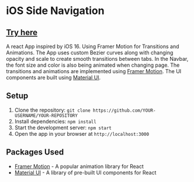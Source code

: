 <!DOCTYPE html>
<html>

<body>
	<h1>iOS Side Navigation</h1>
    <h2><a href="https://ios-side-nav.web.app/">Try here</a></h2>
	<p>A react App inspired by iOS 16. Using Framer Motion for Transitions and Animations. The App uses custom Bezier curves along with changing opacity and scale to create smooth transitions between tabs. In the Navbar, the font size and color is also being animated when changing page. The transitions and animations are implemented using <a href="https://www.framer.com/motion/">Framer Motion</a>. The UI components are built using <a href="https://mui.com/">Material UI</a>.</p>


<h2>Setup</h2>
<ol>
	<li>Clone the repository: <code>git clone https://github.com/YOUR-USERNAME/YOUR-REPOSITORY</code></li>
	<li>Install dependencies: <code>npm install</code></li>
	<li>Start the development server: <code>npm start</code></li>
	<li>Open the app in your browser at <code>http://localhost:3000</code></li>
</ol>

<h2>Packages Used</h2>
<ul>
	<li><a href="https://www.framer.com/motion/">Framer Motion</a> - A popular animation library for React</li>
	<li><a href="https://mui.com/">Material UI</a> - A library of pre-built UI components for React</li>
</ul>


</body>
</html>
